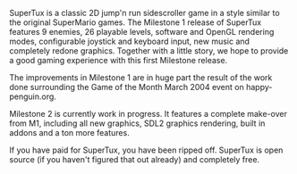 SuperTux is a classic 2D jump'n run sidescroller game in a style similar to the original SuperMario games. The Milestone 1 release of SuperTux features 9 enemies, 26 playable levels, software and OpenGL rendering modes, configurable joystick and keyboard input, new music and completely redone graphics. Together with a little story, we hope to provide a good gaming experience with this first Milestone release.

The improvements in Milestone 1 are in huge part the result of the work done surrounding the Game of the Month March 2004 event on happy-penguin.org.

Milestone 2 is currently work in progress. It features a complete make-over from M1, including all new graphics, SDL2 graphics rendering, built in addons and a ton more features. 

If you have paid for SuperTux, you have been ripped off. SuperTux is open source (if you haven't figured that out already) and completely free. 